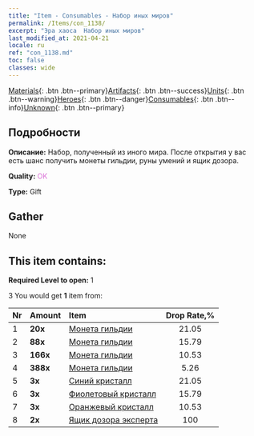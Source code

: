 ```yaml
---
title: "Item - Consumables - Набор иных миров"
permalink: /Items/con_1138/
excerpt: "Эра хаоса  Набор иных миров"
last_modified_at: 2021-04-21
locale: ru
ref: "con_1138.md"
toc: false
classes: wide
---
```

 [Materials](/ru/Items/){: .btn .btn--primary}[Artifacts](/ru/Items/Artifacts/){: .btn .btn--success}[Units](/ru/Items/Units/){: .btn .btn--warning}[Heroes](/ru/Items/Heroes/){: .btn .btn--danger}[Consumables](/ru/Items/Consumables/){: .btn .btn--info}[Unknown](/ru/Items/Unknown/){: .btn .btn--primary}

## Подробности
 **Описание:** Набор, полученный из иного мира. После открытия у вас есть шанс получить монеты гильдии, руны умений и ящик дозора.

 **Quality:** <span style="color: #DA70D6">OK</span>

 **Type:** Gift

## Gather

  None

## This item contains:

 **Required Level to open:** 1

 3 You would get **1** item  from:

  | Nr | Amount |     Item    | Drop Rate,% |
  |:---|:-------|:------------|:---------:|
  | 1 |  **20x** | [Монета гильдии](/ru/Items/con_896/) | 21.05 | 
  | 2 |  **88x** | [Монета гильдии](/ru/Items/con_896/) | 15.79 | 
  | 3 |  **166x** | [Монета гильдии](/ru/Items/con_896/) | 10.53 | 
  | 4 |  **388x** | [Монета гильдии](/ru/Items/con_896/) | 5.26 | 
  | 5 |  **3x** | [Синий кристалл](/ru/Items/con_716/) | 21.05 | 
  | 6 |  **3x** | [Фиолетовый кристалл](/ru/Items/con_720/) | 15.79 | 
  | 7 |  **3x** | [Оранжевый кристалл](/ru/Items/con_730/) | 10.53 | 
  | 8 |  **2x** | [Ящик дозора эксперта](/ru/Items/con_767/) | 100 | 
